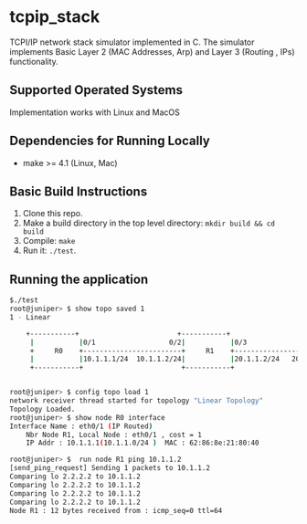 # tcpip_stack
TCPI/IP network stack simulator implemented in C. The simulator implements Basic Layer 2 (MAC Addresses, Arp) and Layer 3 (Routing , IPs) functionality.

## Supported Operated Systems
Implementation works with Linux and MacOS

## Dependencies for Running Locally
* make >= 4.1 (Linux, Mac)

## Basic Build Instructions

1. Clone this repo.
2. Make a build directory in the top level directory: `mkdir build && cd build`
3. Compile: `make`
4. Run it: `./test`.

## Running the application
```bash
$./test
root@juniper> $ show topo saved 1
1 - Linear

    +-----------+                        +-----------+                         +-----------+                         +-----------+
     |           |0/1                  0/2|           |0/3                   0/4|           |0/3                   0/2|           |
     +     R0    +------------------------+     R1    +-------------------------+     R2    +-------------------------+     R3    +
     |           |10.1.1.1/24  10.1.1.2/24|           |20.1.1.2/24   20.1.1.1/24|           |30.1.1.1/24   30.1.1.2/24|           |
     +-----------+                        +-----------+                         +-----------+                         +-----------+


root@juniper> $ config topo load 1
network receiver thread started for topology "Linear Topology"
Topology Loaded.
root@juniper> $ show node R0 interface
Interface Name : eth0/1 (IP Routed)
 	Nbr Node R1, Local Node : eth0/1 , cost = 1
	IP Addr : 10.1.1.1(10.1.1.0/24 )  MAC : 62:86:8e:21:80:40

root@juniper> $  run node R1 ping 10.1.1.2
[send_ping_request] Sending 1 packets to 10.1.1.2
Comparing lo 2.2.2.2 to 10.1.1.2
Comparing lo 2.2.2.2 to 10.1.1.2
Comparing lo 2.2.2.2 to 10.1.1.2
Comparing lo 2.2.2.2 to 10.1.1.2
Node R1 : 12 bytes received from : icmp_seq=0 ttl=64
```

